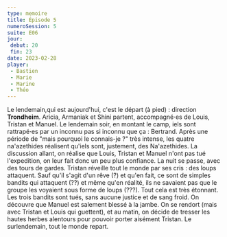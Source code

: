 ```yaml
---
type: memoire
title: Épisode 5
numeroSession: 5
suite: E06
jour: 
 debut: 20
 fin: 23
date: 2023-02-28
player:
 - Bastien
 - Marie
 - Marine
 - Théo
---
```

Le lendemain,qui est aujourd'hui, c'est le départ (à pied) : direction **Trondheim**. Aricia, Armaniak et Shini partent, accompagné⋅es de Louis, Tristan et Manuel. Le lendemain soir, en montant le camp, iels sont rattrapé⋅es par un inconnu pas si inconnu que ça : Bertrand. Après une période de "mais pourquoi le connais-je ?" très intense, les quatre na'azethides réalisent qu'iels sont, justement, des Na'azethides. La discussion allant, on réalise que Louis, Tristan et Manuel n'ont pas tué l'expedition, on leur fait donc un peu plus confiance. La nuit se passe, avec des tours de gardes.
Tristan réveille tout le monde par ses cris : des loups attaquent. Sauf qu'il s'agit d'un rêve (?) et qu'en fait, ce sont de simples bandits qui attaquent (??) et même qu'en réalité, ils ne savaient pas que le groupe les voyaient sous forme de loups (???). Tout cela est très étonnant. Les trois bandits sont tués, sans aucune justice et de sang froid.
On découvre que Manuel est salement blessé à la jambe. On se rendort (mais avec Tristan et Louis qui guettent), et au matin, on décide de tresser les hautes herbes alentours pour pouvoir porter aisément Tristan. Le surlendemain, tout le monde repart.
